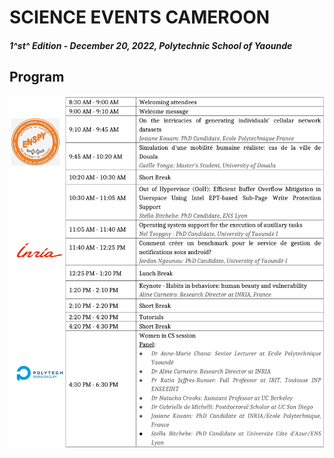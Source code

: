 # SCIENCE EVENTS CAMEROON
##### *1^st^ Edition - December 20, 2022, Polytechnic School of Yaounde*

## Program
![image](program.png)
